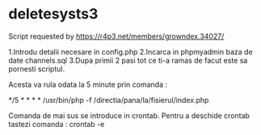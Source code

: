 # deletesysts3
Script requested by https://r4p3.net/members/growndex.34027/

1.Introdu detalii necesare in config.php
2.Incarca in phpmyadmin baza de date channels.sql
3.Dupa primii 2 pasi tot ce ti-a ramas de facut este sa pornesti scriptul.

Acesta va rula odata la 5 minute prin comanda :

*/5 * * * * /usr/bin/php -f /directia/pana/la/fisierul/index.php

Comanda de mai sus se introduce in crontab.
Pentru a deschide crontab tastezi comanda : crontab -e
